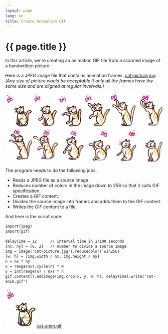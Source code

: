 ```yaml
---
layout: page
lang: en
title: Create Animation GIF
---
```


# {{ page.title }}

In this article, we're creating an animation GIF file
from a scanned image of a handwritten picture.

Here is a JPEG image file that contains animation frames:
[cat-picture.jpg](../images/cat-picture.jpg).  
_(Any size of picture would be acceptable
if only all the frames have the same size and are aligned at regular invervals.)_

![cat-picture](../images/cat-picture.jpg)


The program needs to do the following jobs.

* Reads a JPEG file as a source image.
* Reduces number of colors in the image down to 256 so that it suits GIF specification.
* Creates a GIF content.
* Divides the source image into frames and adds them to the GIF content.
* Writes the GIF content to a file.

And here is the script code:

    import(jpeg)
    import(gif)
    
    delayTime = 12      // interval time in 1/100 seconds
    [nx, ny] = [6, 2]   // number to divide a source image
    img = image('cat-picture.jpg').reducecolor(`win256)
    [w, h] = [img.width / nx, img.height / ny]
    n = nx * ny
    x = range(nx).cycle(n) * w
    y = int(range(n) / nx) * h
    gif.content().addimage(img.crop(x, y, w, h), delayTime).write('cat-anim.gif')

![cat-picture](../images/cat-anim.gif) [cat-anim.gif](../images/cat-anim.gif)
